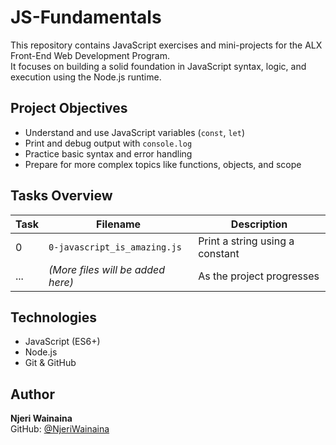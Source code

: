 # JS-Fundamentals

This repository contains JavaScript exercises and mini-projects for the ALX Front-End Web Development Program.  
It focuses on building a solid foundation in JavaScript syntax, logic, and execution using the Node.js runtime.

## Project Objectives

- Understand and use JavaScript variables (`const`, `let`)
- Print and debug output with `console.log`
- Practice basic syntax and error handling
- Prepare for more complex topics like functions, objects, and scope

## Tasks Overview

| Task | Filename                            | Description                            |
|------|-------------------------------------|----------------------------------------|
| 0    | `0-javascript_is_amazing.js`        | Print a string using a constant        |
| ...  | *(More files will be added here)*   | As the project progresses              |

## Technologies

- JavaScript (ES6+)
- Node.js
- Git & GitHub

## Author

**Njeri Wainaina**  
GitHub: [@NjeriWainaina](https://github.com/NjeriWainaina)
